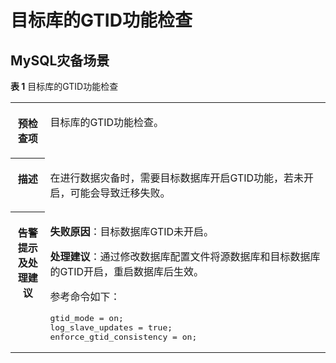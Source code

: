 # 目标库的GTID功能检查<a name="drs_11_0400"></a>

## MySQL灾备场景<a name="section1238917511343"></a>

**表 1**  目标库的GTID功能检查

<a name="table18108192214474"></a>
<table><tbody><tr id="row19108192294711"><th class="firstcol" valign="top" width="11%" id="mcps1.2.3.1.1"><p id="p191087222477"><a name="p191087222477"></a><a name="p191087222477"></a><strong id="b13108162214473"><a name="b13108162214473"></a><a name="b13108162214473"></a>预检查项</strong></p>
</th>
<td class="cellrowborder" valign="top" width="89%" headers="mcps1.2.3.1.1 "><p id="p01081022104711"><a name="p01081022104711"></a><a name="p01081022104711"></a>目标库的GTID功能检查。</p>
</td>
</tr>
<tr id="row3108132254714"><th class="firstcol" valign="top" width="11%" id="mcps1.2.3.2.1"><p id="p1710810224473"><a name="p1710810224473"></a><a name="p1710810224473"></a><strong id="b510892211472"><a name="b510892211472"></a><a name="b510892211472"></a>描述</strong></p>
</th>
<td class="cellrowborder" valign="top" width="89%" headers="mcps1.2.3.2.1 "><p id="p15372705185323"><a name="p15372705185323"></a><a name="p15372705185323"></a>在进行数据灾备时，需要目标数据库开启GTID功能，若未开启，可能会导致迁移失败。</p>
</td>
</tr>
<tr id="row212432224711"><th class="firstcol" valign="top" width="11%" id="mcps1.2.3.3.1"><p id="p1412462211472"><a name="p1412462211472"></a><a name="p1412462211472"></a><strong id="b111246227470"><a name="b111246227470"></a><a name="b111246227470"></a>告警提示及<strong id="b15891153114115"><a name="b15891153114115"></a><a name="b15891153114115"></a>处理建议</strong></strong></p>
</th>
<td class="cellrowborder" valign="top" width="89%" headers="mcps1.2.3.3.1 "><p id="p18705213564"><a name="p18705213564"></a><a name="p18705213564"></a><strong id="b16814162110612"><a name="b16814162110612"></a><a name="b16814162110612"></a>失败原因</strong>：目标数据库GTID未开启。</p>
<p id="p392115761410"><a name="p392115761410"></a><a name="p392115761410"></a><strong id="b169211057131415"><a name="b169211057131415"></a><a name="b169211057131415"></a>处理建议</strong>：通过修改数据库配置文件将源数据库和目标数据库的GTID开启，重启数据库后生效。</p>
<p id="p11981216157"><a name="p11981216157"></a><a name="p11981216157"></a>参考命令如下：</p>
<pre class="codeblock" id="codeblock4526101912151"><a name="codeblock4526101912151"></a><a name="codeblock4526101912151"></a>gtid_mode = on;
log_slave_updates = true; 
enforce_gtid_consistency = on;</pre>
</td>
</tr>
</tbody>
</table>

